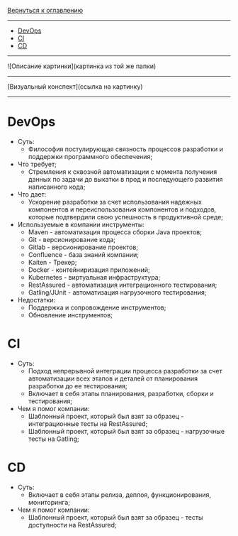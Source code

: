 [Вернуться к оглавлению](https://github.com/engine-it-in/different-level-task/blob/main/README.md)
***

* [DevOps](#devops)
* [CI](#ci)
* [CD](#cd)
***
![Описание картинки](картинка из той же папки)
***
[Визуальный конспект](ссылка на картинку)
***

# DevOps

* Суть:
  * Философия постулирующая связность процессов разработки и поддержки программного обеспечения;
* Что требует;
  * Стремления к сквозной автоматизации с момента получения данных по задачи до выкатки в прод 
и последующего развития написанного кода;
* Что дает:
  * Ускорение разработки за счет использования надежных компонентов и переиспользования 
  компонентов и подходов, которые подтвердили свою успешность в продуктивной среде; 
* Используемые в компании инструменты:
  * Maven - автоматизация процесса сборки Java проектов;
  * Git - версионирование кода;
  * Gitlab - версионирование проектов;
  * Confluence - база знаний компании;
  * Kaiten - Трекер;
  * Docker - контейниризация приложений;
  * Kubernetes - виртуальная инфраструктура;
  * RestAssured - автоматизация интеграционного тестирования;
  * Gatling/JUnit - автоматизация нагрузочного тестирования;
* Недостатки:
  * Поддержка и сопровождение инструментов;
  * Обновление инструментов;

# CI

* Суть:
  * Подход непрерывной интеграции процесса разработки за счет автоматизации 
всех этапов и деталей от планирования разработки до ее тестирования; 
  * Включает в себя этапы планирования, разработки, сборки и тестирования;
* Чем я помог компании:
  * Шаблонный проект, который был взят за образец - интеграционные тесты на RestAssured;
  * Шаблонный проект, который был взят за образец - нагрузочные тесты на Gatling;

# CD

* Суть:
    * Включает в себя этапы релиза, деплоя, функционирования, мониторинга;
* Чем я помог компании:
    * Шаблонный проект, который был взят за образец - тесты доступности на RestAssured;
